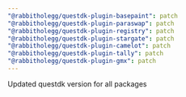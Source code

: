 ```yaml
---
"@rabbitholegg/questdk-plugin-basepaint": patch
"@rabbitholegg/questdk-plugin-paraswap": patch
"@rabbitholegg/questdk-plugin-registry": patch
"@rabbitholegg/questdk-plugin-stargate": patch
"@rabbitholegg/questdk-plugin-camelot": patch
"@rabbitholegg/questdk-plugin-tally": patch
"@rabbitholegg/questdk-plugin-gmx": patch
---
```


Updated questdk version for all packages
